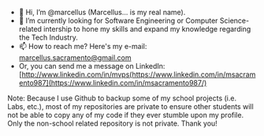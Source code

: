 - 👋 Hi, I’m @marcellus (Marcellus... is my real name).
- 👀 I’m currently looking for Software Engineering or Computer Science-related intership to hone my skills and expand my knowledge regarding the Tech Industry.
- 📫 How to reach me? Here's my e-mail: marcellus.sacramento@gmail.com
- Or, you can send me a message on LinkedIn: [http://www.linkedin.com/in/mvps(https://www.linkedin.com/in/msacramento987](https://www.linkedin.com/in/msacramento987/)



Note: Because I use Github to backup some of my school projects (i.e. Labs, etc.), most of my repositories are private to ensure other students will not be able to copy any of my code if they ever stumble upon my profile. Only the non-school related repository is not private. Thank you!
